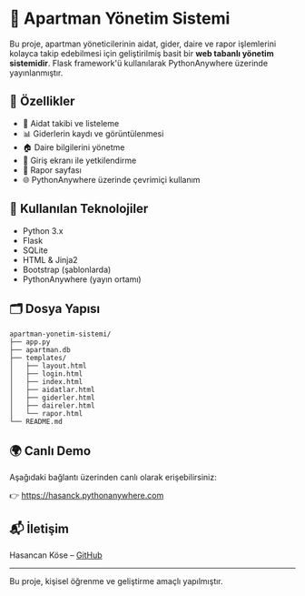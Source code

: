 
# 🏢 Apartman Yönetim Sistemi

Bu proje, apartman yöneticilerinin aidat, gider, daire ve rapor işlemlerini kolayca takip edebilmesi için geliştirilmiş basit bir **web tabanlı yönetim sistemidir**. Flask framework'ü kullanılarak PythonAnywhere üzerinde yayınlanmıştır.

## 🚀 Özellikler

- 🧾 Aidat takibi ve listeleme
- 📊 Giderlerin kaydı ve görüntülenmesi
- 🏠 Daire bilgilerini yönetme
- 🔐 Giriş ekranı ile yetkilendirme
- 📄 Rapor sayfası
- 🌐 PythonAnywhere üzerinde çevrimiçi kullanım

## 🔧 Kullanılan Teknolojiler

- Python 3.x
- Flask
- SQLite
- HTML & Jinja2
- Bootstrap (şablonlarda)
- PythonAnywhere (yayın ortamı)

## 🗂️ Dosya Yapısı

```
apartman-yonetim-sistemi/
├── app.py
├── apartman.db
├── templates/
│   ├── layout.html
│   ├── login.html
│   ├── index.html
│   ├── aidatlar.html
│   ├── giderler.html
│   ├── daireler.html
│   └── rapor.html
└── README.md
```

## 🌍 Canlı Demo

Aşağıdaki bağlantı üzerinden canlı olarak erişebilirsiniz:

👉 https://hasanck.pythonanywhere.com

## 📬 İletişim

Hasancan Köse – [GitHub](https://github.com/hasanck)

---

Bu proje, kişisel öğrenme ve geliştirme amaçlı yapılmıştır.
